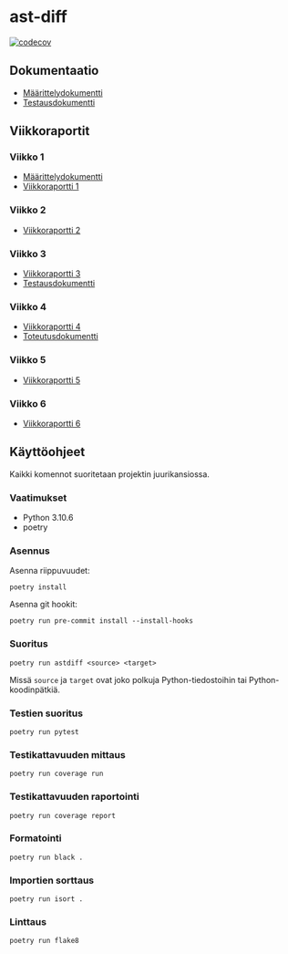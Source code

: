 # ast-diff

[![codecov](https://codecov.io/gh/henrinikku/ast-diff/branch/main/graph/badge.svg?token=GAZWCV7WL8)](https://codecov.io/gh/henrinikku/ast-diff)

## Dokumentaatio

- [Määrittelydokumentti](docs/maarittelydokumentti.md)
- [Testausdokumentti](docs/testausdokumentti.md)

## Viikkoraportit

### Viikko 1

- [Määrittelydokumentti](docs/maarittelydokumentti.md)
- [Viikkoraportti 1](docs/viikko1.md)

### Viikko 2

- [Viikkoraportti 2](docs/viikko2.md)

### Viikko 3

- [Viikkoraportti 3](docs/viikko3.md)
- [Testausdokumentti](docs/testausdokumentti.md)

### Viikko 4

- [Viikkoraportti 4](docs/viikko4.md)
- [Toteutusdokumentti](docs/toteutusdokumentti.md)

### Viikko 5

- [Viikkoraportti 5](docs/viikko5.md)

### Viikko 6

- [Viikkoraportti 6](docs/viikko6.md)

## Käyttöohjeet

Kaikki komennot suoritetaan projektin juurikansiossa.

### Vaatimukset

- Python 3.10.6
- poetry

### Asennus

Asenna riippuvuudet:

```
poetry install
```

Asenna git hookit:

```
poetry run pre-commit install --install-hooks
```

### Suoritus

```
poetry run astdiff <source> <target>
```

Missä `source` ja `target` ovat joko polkuja Python-tiedostoihin tai Python-koodinpätkiä.

### Testien suoritus

```
poetry run pytest
```

### Testikattavuuden mittaus

```
poetry run coverage run
```

### Testikattavuuden raportointi

```
poetry run coverage report
```

### Formatointi

```
poetry run black .
```

### Importien sorttaus

```
poetry run isort .
```

### Linttaus

```
poetry run flake8
```
